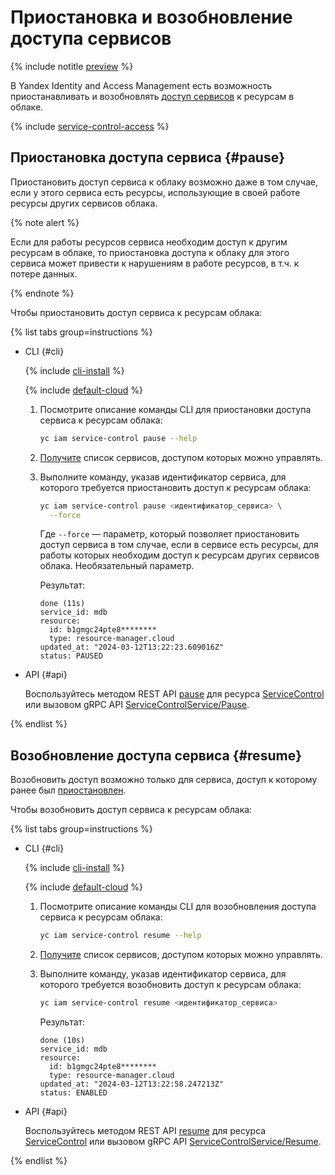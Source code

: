 # Приостановка и возобновление доступа сервисов



{% include notitle [preview](../../../_includes/note-preview.md) %}


В Yandex Identity and Access Management есть возможность приостанавливать и возобновлять [доступ сервисов](../../concepts/service-control.md) к ресурсам в облаке.

{% include [service-control-access](../../../_includes/iam/service-control-access.md) %}

## Приостановка доступа сервиса {#pause}

Приостановить доступ сервиса к облаку возможно даже в том случае, если у этого сервиса есть ресурсы, использующие в своей работе ресурсы других сервисов облака.

{% note alert %}

Если для работы ресурсов сервиса необходим доступ к другим ресурсам в облаке, то приостановка доступа к облаку для этого сервиса может привести к нарушениям в работе ресурсов, в т.ч. к потере данных. 

{% endnote %}

Чтобы приостановить доступ сервиса к ресурсам облака:

{% list tabs group=instructions %}

- CLI {#cli}

  {% include [cli-install](../../../_includes/cli-install.md) %}

  {% include [default-cloud](../../../_includes/default-cloud.md) %}

  1. Посмотрите описание команды CLI для приостановки доступа сервиса к ресурсам облака:

      ```bash
      yc iam service-control pause --help
      ``` 

  1. [Получите](./list-get.md#list) список сервисов, доступом которых можно управлять.

  1. Выполните команду, указав идентификатор сервиса, для которого требуется приостановить доступ к ресурсам облака:

      ```bash
      yc iam service-control pause <идентификатор_сервиса> \
        --force
      ```

      Где `--force` — параметр, который позволяет приостановить доступ сервиса в том случае, если в сервисе есть ресурсы, для работы которых необходим доступ к ресурсам других сервисов облака. Необязательный параметр.

      Результат:

      ```text
      done (11s)
      service_id: mdb
      resource:
        id: b1gmgc24pte8********
        type: resource-manager.cloud
      updated_at: "2024-03-12T13:22:23.609016Z"
      status: PAUSED
      ```

- API {#api}

  Воспользуйтесь методом REST API [pause](../../api-ref/ServiceControl/pause.md) для ресурса [ServiceControl](../../api-ref/ServiceControl/index.md) или вызовом gRPC API [ServiceControlService/Pause](../../api-ref/grpc/service_control_service.md#Pause).

{% endlist %}

## Возобновление доступа сервиса {#resume}

Возобновить доступ возможно только для сервиса, доступ к которому ранее был [приостановлен](#pause).

Чтобы возобновить доступ сервиса к ресурсам облака:

{% list tabs group=instructions %}

- CLI {#cli}

  {% include [cli-install](../../../_includes/cli-install.md) %}

  {% include [default-cloud](../../../_includes/default-cloud.md) %}

  1. Посмотрите описание команды CLI для возобновления доступа сервиса к ресурсам облака:

      ```bash
      yc iam service-control resume --help
      ``` 

  1. [Получите](./list-get.md#list) список сервисов, доступом которых можно управлять.

  1. Выполните команду, указав идентификатор сервиса, для которого требуется возобновить доступ к ресурсам облака:

      ```bash
      yc iam service-control resume <идентификатор_сервиса>
      ```

      Результат:

      ```text
      done (10s)
      service_id: mdb
      resource:
        id: b1gmgc24pte8********
        type: resource-manager.cloud
      updated_at: "2024-03-12T13:22:58.247213Z"
      status: ENABLED
      ```

- API {#api}

  Воспользуйтесь методом REST API [resume](../../api-ref/ServiceControl/resume.md) для ресурса [ServiceControl](../../api-ref/ServiceControl/index.md) или вызовом gRPC API [ServiceControlService/Resume](../../api-ref/grpc/service_control_service.md#Resume).

{% endlist %}